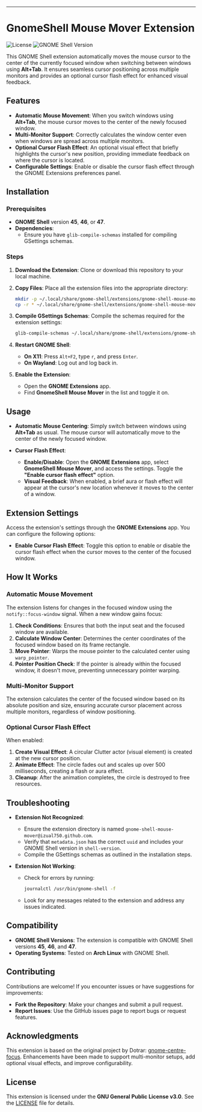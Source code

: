 ---

# GnomeShell Mouse Mover Extension

![License](https://img.shields.io/badge/License-GPLv3-blue.svg)
![GNOME Shell Version](https://img.shields.io/badge/GNOME%20Shell-45--47-brightgreen)

This GNOME Shell extension automatically moves the mouse cursor to the center of the currently focused window when switching between windows using **Alt+Tab**. It ensures seamless cursor positioning across multiple monitors and provides an optional cursor flash effect for enhanced visual feedback.

## Features

- **Automatic Mouse Movement**: When you switch windows using **Alt+Tab**, the mouse cursor moves to the center of the newly focused window.
- **Multi-Monitor Support**: Correctly calculates the window center even when windows are spread across multiple monitors.
- **Optional Cursor Flash Effect**: An optional visual effect that briefly highlights the cursor's new position, providing immediate feedback on where the cursor is located.
- **Configurable Settings**: Enable or disable the cursor flash effect through the GNOME Extensions preferences panel.

## Installation

### Prerequisites

- **GNOME Shell** version **45**, **46**, or **47**.
- **Dependencies**:
  - Ensure you have `glib-compile-schemas` installed for compiling GSettings schemas.

### Steps

1. **Download the Extension**: Clone or download this repository to your local machine.

2. **Copy Files**: Place all the extension files into the appropriate directory:

   ```bash
   mkdir -p ~/.local/share/gnome-shell/extensions/gnome-shell-mouse-mover@izual750.github.com
   cp -r * ~/.local/share/gnome-shell/extensions/gnome-shell-mouse-mover@izual750.github.com
   ```

3. **Compile GSettings Schemas**: Compile the schemas required for the extension settings:

   ```bash
   glib-compile-schemas ~/.local/share/gnome-shell/extensions/gnome-shell-mouse-mover@izual750.github.com/schemas
   ```

4. **Restart GNOME Shell**:

   - **On X11**: Press `Alt+F2`, type `r`, and press `Enter`.
   - **On Wayland**: Log out and log back in.

5. **Enable the Extension**:

   - Open the **GNOME Extensions** app.
   - Find **GnomeShell Mouse Mover** in the list and toggle it on.

## Usage

- **Automatic Mouse Centering**: Simply switch between windows using **Alt+Tab** as usual. The mouse cursor will automatically move to the center of the newly focused window.
- **Cursor Flash Effect**:

  - **Enable/Disable**: Open the **GNOME Extensions** app, select **GnomeShell Mouse Mover**, and access the settings. Toggle the **"Enable cursor flash effect"** option.
  - **Visual Feedback**: When enabled, a brief aura or flash effect will appear at the cursor's new location whenever it moves to the center of a window.

## Extension Settings

Access the extension's settings through the **GNOME Extensions** app. You can configure the following options:

- **Enable Cursor Flash Effect**: Toggle this option to enable or disable the cursor flash effect when the cursor moves to the center of the focused window.

## How It Works

### Automatic Mouse Movement

The extension listens for changes in the focused window using the `notify::focus-window` signal. When a new window gains focus:

1. **Check Conditions**: Ensures that both the input seat and the focused window are available.
2. **Calculate Window Center**: Determines the center coordinates of the focused window based on its frame rectangle.
3. **Move Pointer**: Warps the mouse pointer to the calculated center using `warp_pointer`.
4. **Pointer Position Check**: If the pointer is already within the focused window, it doesn't move, preventing unnecessary pointer warping.

### Multi-Monitor Support

The extension calculates the center of the focused window based on its absolute position and size, ensuring accurate cursor placement across multiple monitors, regardless of window positioning.

### Optional Cursor Flash Effect

When enabled:

1. **Create Visual Effect**: A circular Clutter actor (visual element) is created at the new cursor position.
2. **Animate Effect**: The circle fades out and scales up over 500 milliseconds, creating a flash or aura effect.
3. **Cleanup**: After the animation completes, the circle is destroyed to free resources.

## Troubleshooting

- **Extension Not Recognized**:

  - Ensure the extension directory is named `gnome-shell-mouse-mover@izual750.github.com`.
  - Verify that `metadata.json` has the correct `uuid` and includes your GNOME Shell version in `shell-version`.
  - Compile the GSettings schemas as outlined in the installation steps.

- **Extension Not Working**:

  - Check for errors by running:

    ```bash
    journalctl /usr/bin/gnome-shell -f
    ```

  - Look for any messages related to the extension and address any issues indicated.

## Compatibility

- **GNOME Shell Versions**: The extension is compatible with GNOME Shell versions **45**, **46**, and **47**.
- **Operating Systems**: Tested on **Arch Linux** with GNOME Shell.

## Contributing

Contributions are welcome! If you encounter issues or have suggestions for improvements:

- **Fork the Repository**: Make your changes and submit a pull request.
- **Report Issues**: Use the GitHub issues page to report bugs or request features.

## Acknowledgments

This extension is based on the original project by Dotrar: [gnome-centre-focus](https://github.com/Dotrar/gnome-centre-focus). Enhancements have been made to support multi-monitor setups, add optional visual effects, and improve configurability.

## License

This extension is licensed under the **GNU General Public License v3.0**. See the [LICENSE](LICENSE) file for details.
